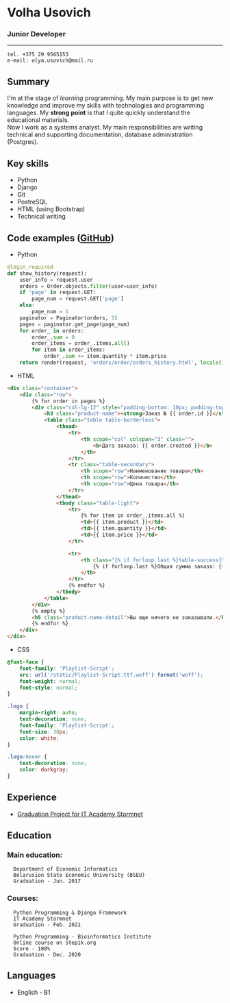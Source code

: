# Volha Usovich

### Junior Developer
---------

    tel. +375 29 9565153
    e-mail: olya.usovich@mail.ru

## Summary

I'm at the stage of _learning_ programming. My main purpose is to get new knowledge and improve my skills with technologies and programming languages. My **strong point** is that I quite quickly understand the educational materials.  
Now I work as a systems analyst. My main responsibilities are writing technical and supporting documentation, database administration (Postgres).

## Key skills

-   Python
-   Django
-   Git
-   PostreSQL
-   HTML (using Bootstrap)
-   Technical writing

## Code examples ([GitHub](https://github.com/OlgaUsovich/finalProject/ 'view the project on GitHub'))

-   Python

```python
@login_required
def show_history(request):
    user_info = request.user
    orders = Order.objects.filter(user=user_info)
    if 'page' in request.GET:
        page_num = request.GET['page']
    else:
        page_num = 1
    paginator = Paginator(orders, 5)
    pages = paginator.get_page(page_num)
    for order_ in orders:
        order_.sum = 0
        order_items = order_.items.all()
        for item in order_items:
            order_.sum += item.quantity * item.price
    return render(request, 'orders/order/orders_history.html', locals())
```

-   HTML

```html
<div class="container">
	<div class="row">
		{% for order in pages %}
		<div class="col-lg-12" style="padding-bottom: 10px; padding-top: 10px;">
			<h3 class="product-name"><strong>Заказ № {{ order.id }}</strong></h3>
			<table class="table table-borderless">
				<thead>
					<tr>
						<th scope="col" colspan="3" class="">
							<b>Дата заказа: {{ order.created }}</b>
						</th>
					</tr>
					<tr class="table-secondary">
						<th scope="row">Наименование товара</th>
						<th scope="row">Количество</th>
						<th scope="row">Цена товара</th>
					</tr>
				</thead>
				<tbody class="table-light">
					<tr>
						{% for item in order_.items.all %}
						<td>{{ item.product }}</td>
						<td>{{ item.quantity }}</td>
						<td>{{ item.price }}</td>
					</tr>

					<tr>
						<th class="{% if forloop.last %}table-success{% endif %}" colspan="4">
							{% if forloop.last %}Общая сумма заказа: {{ order_.sum }}{% endif %}
						</th>
					</tr>
					{% endfor %}
				</tbody>
			</table>
		</div>
		{% empty %}
		<h5 class="product-name-detail">Вы еще ничего не заказывали.</h5>
		{% endfor %}
	</div>
</div>
```

-   CSS

```css
@font-face {
	font-family: 'Playlist-Script';
	src: url('/static/Playlist-Script.ttf.woff') format('woff');
	font-weight: normal;
	font-style: normal;
}

.logo {
	margin-right: auto;
	text-decoration: none;
	font-family: 'Playlist-Script';
	font-size: 38px;
	color: white;
}

.logo:hover {
	text-decoration: none;
	color: darkgray;
}
```

## Experience

-   [Graduation Project for IT Academy Stormnet](https://github.com/OlgaUsovich/finalProject/ 'view the project on GitHub')

## Education

### **Main education:**

      Department of Economic Informatics
      Belarusion State Economic University (BSEU)
      Graduation - Jun. 2017

### **Courses:**

      Python Programming & Django Framework
      IT Academy Stormnet
      Graduation - Feb. 2021

      Python Programming - Bioinformatics Institute
      Online course on Stepik.org
      Score - 100%
      Graduation - Dec. 2020

## Languages

-   English - B1
